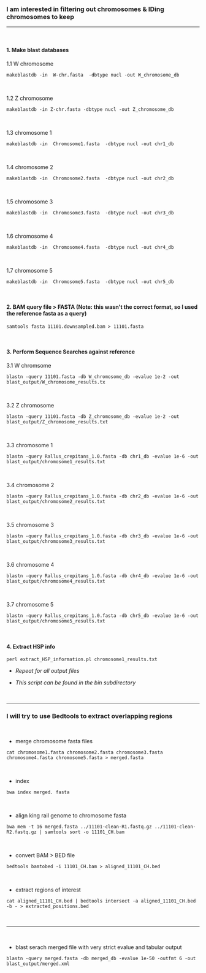 ### I am interested in filtering out chromosomes & IDing chromosomes to keep
---
&nbsp;


#### 1. Make blast databases
1.1 W chromosome
```
makeblastdb -in  W-chr.fasta  -dbtype nucl -out W_chromosome_db
```
&nbsp;

1.2 Z chromosome
```
makeblastdb -in Z-chr.fasta -dbtype nucl -out Z_chromosome_db
```
&nbsp;

1.3 chromosome 1
```
makeblastdb -in  Chromosome1.fasta  -dbtype nucl -out chr1_db
```
&nbsp;

1.4 chromosome 2
```
makeblastdb -in  Chromosome2.fasta  -dbtype nucl -out chr2_db
```
&nbsp;

1.5 chromosome 3
```
makeblastdb -in  Chromosome3.fasta  -dbtype nucl -out chr3_db
```
&nbsp;

1.6 chromosome 4
```
makeblastdb -in  Chromosome4.fasta  -dbtype nucl -out chr4_db
```
&nbsp;

1.7 chromosome 5
```
makeblastdb -in  Chromosome5.fasta  -dbtype nucl -out chr5_db
```
&nbsp;
#### 2. BAM query file > FASTA (Note: this wasn't the correct format, so I used the reference fasta as a query)
```
samtools fasta 11101.downsampled.bam > 11101.fasta 
```

&nbsp;

#### 3. Perform Sequence Searches against reference 
3.1 W chromsome
```
blastn -query 11101.fasta -db W_chromosome_db -evalue 1e-2 -out blast_output/W_chromosome_results.tx
```
&nbsp;

3.2 Z chromosome
```
blastn -query 11101.fasta -db Z_chromosome_db -evalue 1e-2 -out blast_output/Z_chromosome_results.txt
```
&nbsp;

3.3 chromosome 1
```
blastn -query Rallus_crepitans_1.0.fasta -db chr1_db -evalue 1e-6 -out blast_output/chromosome1_results.txt
```
&nbsp;

3.4 chromosome 2
```
blastn -query Rallus_crepitans_1.0.fasta -db chr2_db -evalue 1e-6 -out blast_output/chromosome2_results.txt
```
&nbsp;

3.5 chromosome 3
```
blastn -query Rallus_crepitans_1.0.fasta -db chr3_db -evalue 1e-6 -out blast_output/chromosome3_results.txt
```
&nbsp;

3.6 chromosome 4
```
blastn -query Rallus_crepitans_1.0.fasta -db chr4_db -evalue 1e-6 -out blast_output/chromosome4_results.txt
```
&nbsp;

3.7 chromosome 5
```
blastn -query Rallus_crepitans_1.0.fasta -db chr5_db -evalue 1e-6 -out blast_output/chromosome5_results.txt
```
&nbsp;
&nbsp;


#### 4. Extract HSP info
```
perl extract_HSP_information.pl chromosome1_results.txt
```
- *Repeat for all output files*

- *This script can be found in the bin subdirectory*

&nbsp;
&nbsp;

---

### I will try to use Bedtools to extract overlapping regions
&nbsp;


- merge chromosome fasta files
```
cat chromosome1.fasta chromosome2.fasta chromosome3.fasta chromosome4.fasta chromosome5.fasta > merged.fasta
```

&nbsp;


- index
```
bwa index merged. fasta
```

&nbsp;

- align king rail genome to chromosome fasta
```
bwa mem -t 16 merged.fasta ../11101-clean-R1.fastq.gz ../11101-clean-R2.fastq.gz | samtools sort -o 11101_CH.bam 
```

&nbsp;

- convert BAM > BED file
```
bedtools bamtobed -i 11101_CH.bam > aligned_11101_CH.bed
```

&nbsp;

- extract regions of interest
```
cat aligned_11101_CH.bed | bedtools intersect -a aligned_11101_CH.bed -b - > extracted_positions.bed
```
&nbsp;

---

&nbsp;

- blast serach merged file with very strict evalue and tabular output
```
blastn -query merged.fasta -db merged_db -evalue 1e-50 -outfmt 6 -out blast_output/merged.xml
```
